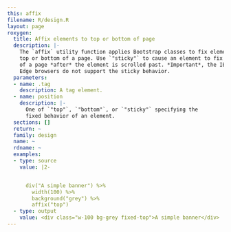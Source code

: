 ```yaml
---
this: affix
filename: R/design.R
layout: page
roxygen:
  title: Affix elements to top or bottom of page
  description: |-
    The `affix` utility function applies Bootstrap classes to fix elements to the
    top or bottom of a page. Use `"sticky"` to cause an element to fix to the top
    of a page *after* the element is scrolled past. *Important*, the IE11 and
    Edge browsers do not support the sticky behavior.
  parameters:
  - name: .tag
    description: A tag element.
  - name: position
    description: |-
      One of `"top"`, `"bottom"`, or `"sticky"` specifying the
      fixed behavior of an element.
  sections: []
  return: ~
  family: design
  name: ~
  rdname: ~
  examples:
  - type: source
    value: |2-


      div("A simple banner") %>%
        width(100) %>%
        background("grey") %>%
        affix("top")
  - type: output
    value: <div class="w-100 bg-grey fixed-top">A simple banner</div>
---
```

